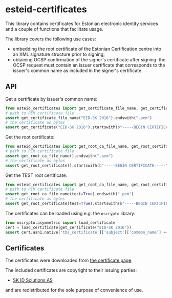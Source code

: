 # esteid-certificates

This library contains certificates for Estonian electronic identity services and a couple of functions
that facilitate usage.

The library covers the following use cases:
* embedding the root certificate of the Estonian Certification centre into an XML signature structure prior to signing; 
* obtaining OCSP confirmation of the signer's certificate after signing: the OCSP request
  must contain an issuer certificate that corresponds to the issuer's common name
  as included in the signer's certificate.

## API

Get a certificate by issuer's common name:
```python
from esteid_certificates import get_certificate_file_name, get_certificate
# path to PEM certificate file
assert get_certificate_file_name("EID-SK 2016").endswith(".pem")
# the certificate as bytes
assert get_certificate("EID-SK 2016").startswith(b"-----BEGIN CERTIFICATE-----")
```

Get the root certificate:
```python
from esteid_certificates import get_root_ca_file_name, get_root_certificate
# path to PEM certificate file
assert get_root_ca_file_name().endswith(".pem")
# the certificate as bytes
assert get_root_certificate().startswith(b"-----BEGIN CERTIFICATE-----")
```

Get the TEST root certificate:
```python
from esteid_certificates import get_root_ca_file_name, get_root_certificate
# path to PEM certificate file
assert get_root_ca_file_name(test=True).endswith(".pem")
# the certificate as bytes
assert get_root_certificate(test=True).startswith(b"-----BEGIN CERTIFICATE-----")
```

The certificates can be loaded using e.g. the `oscrypto` library:
```python
from oscrypto.asymmetric import load_certificate
cert = load_certificate(get_certificate("EID-SK 2016"))
assert cert.asn1.native['tbs_certificate']['subject']['common_name'] == 'EID-SK 2016'
```

## Certificates

The certificates were downloaded from [the certificate page](https://www.skidsolutions.eu/repositoorium/sk-sertifikaadid/).

The included certificates are copyright to their issuing parties: 

* [SK ID Solutions AS](https://www.skidsolutions.eu/repositoorium/)

and are redistributed for the sole purpose of convenience of use.
